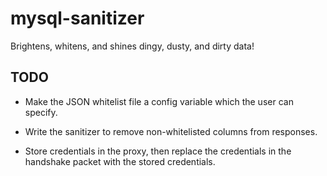 # mysql-sanitizer

Brightens, whitens, and shines dingy, dusty, and dirty data!

## TODO

* Make the JSON whitelist file a config variable which the user can specify.

* Write the sanitizer to remove non-whitelisted columns from responses.

* Store credentials in the proxy, then replace the credentials in the handshake packet with the stored credentials.
